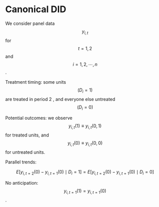 # Canonical DID

We consider panel data $$y_{i, t}$$ for $$t=1,2$$ and $$i=1,2, \cdots, n$$.

Treatment timing: some units $$\left(D_i=1\right)$$ are treated in period 2 , and everyone else untreated $$\left(D_i=0\right)$$

Potential outcomes: we observe $$y_{i, t}(1) \equiv y_{i, t}(0,1)$$ for treated units, and $$y_{i, t}(0) \equiv y_{i, t}(0,0)$$for untreated units.

Parallel trends:

$$
E\left[y_{i, t=2}(0)-y_{i, t=1}(0) \mid D_i=1\right]=E\left[y_{i, t=2}(0)-y_{i, t=1}(0) \mid D_i=0\right]
$$

No anticipation: $$y_{i, t=1}(1)=y_{i, t=1}(0)$$.

